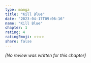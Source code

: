 ```yaml
---
type: manga
title: "Kill Blue"
date: "2023-04-17T09:06:16"
name: "Kill Blue"
chapter: 1
rating: 4
ratingEmoji: ⭐️⭐️⭐️⭐️
share: false
---
```


*[No review was written for this chapter]*
